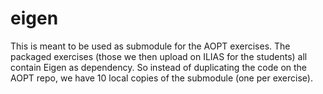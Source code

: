 # eigen

This is meant to be used as submodule for the AOPT exercises.
The packaged exercises (those we then upload on ILIAS for the students) all contain Eigen as dependency.
So instead of duplicating the code on the AOPT repo, we have 10 local copies of the submodule (one per exercise).

